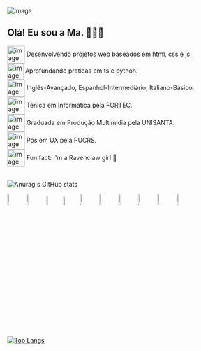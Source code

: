 ![image](https://github.com/user-attachments/assets/e1044a4f-8d99-4e84-9e31-b9fb81703e30)


<h2>
  Olá! Eu sou a Ma. 🧚🏼‍♀️
</h2>
<img align="center" height="40" alt="image" src="https://github.com/user-attachments/assets/924946c0-2964-4644-95f5-000779c86c0e" />
 Desenvolvendo projetos web baseados em html, css e js. 
<br>
<img align="center" height="37" alt="image" src="https://github.com/user-attachments/assets/5579235f-5fb1-455b-bcf4-4f6f57ec1d63" />
 Aprofundando praticas em ts e python.
<br>
<img align="center" height="40" alt="image" src="https://github.com/user-attachments/assets/cab00632-2ed8-4e69-8bb4-05e464ce99ab" />
 Inglês-Avançado, Espanhol-Intermediário, Italiano-Básico.
<br>
<img align="center" height="40" alt="image" src="https://github.com/user-attachments/assets/d3efd8d9-0f3b-4858-a74c-36bc51ef8ff8" />
 Ténica em Informática pela FORTEC. 
 <br>
 <img align="center" height="40" alt="image" src="https://github.com/user-attachments/assets/a9a724aa-a37a-44b6-a41c-411e293a8456" />
Graduada em Produção Multimídia pela UNISANTA. 
<br>
<img align="center" height="40" alt="image" src="https://github.com/user-attachments/assets/903849b3-6e57-4733-bf66-9105dfe95ddc" />
Pós em UX pela PUCRS. 
<br>
<img align="center" height="40" alt="image" src="https://github.com/user-attachments/assets/0cc731f7-a99f-44bf-9ae7-71ebff517cf6" />
 Fun fact: I'm a Ravenclaw girl 🦅
<br>
<br>

![Anurag's GitHub stats](https://github-readme-stats.vercel.app/api?username=designmariana&show_icons=true&theme=radical) 

<p align="left">
  <img src="https://github.com/get-icon/geticon/raw/master/icons/typescript-icon.svg" width="8%";/>
<img src="https://github.com/get-icon/geticon/raw/master/icons/javascript.svg" width="8%";/>
<img src="https://github.com/get-icon/geticon/raw/master/icons/css-3.svg" width="7%";/>
<img src="https://github.com/get-icon/geticon/raw/master/icons/html-5.svg" width="7%";/>
<img src="https://github.com/get-icon/geticon/raw/master/icons/react.svg" width="8%";/>
<img src="https://github.com/get-icon/geticon/raw/master/icons/vue.svg" width="8%";/>
<img src="https://github.com/get-icon/geticon/raw/master/icons/angular-icon.svg" width="8%";/>
<img src="https://github.com/get-icon/geticon/raw/master/icons/nodejs-icon.svg" width="8%";/>
<img src="https://github.com/get-icon/geticon/raw/master/icons/nextjs-icon.svg" width="8%";/>
<img src="https://github.com/get-icon/geticon/raw/master/icons/aws.svg" width="8%";/>
</p>

[![Top Langs](https://github-readme-stats.vercel.app/api/top-langs/?username=designmariana&layout=donut)](https://github.com/anuraghazra/github-readme-stats)
